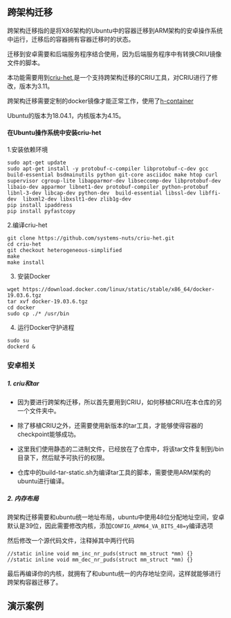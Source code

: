 ## 跨架构迁移

跨架构迁移指的是将X86架构的Ubuntu中的容器迁移到ARM架构的安卓操作系统中运行，迁移后的容器拥有容器迁移时的状态。

迁移到安卓需要和后端服务程序结合使用，因为后端服务程序中有转换CRIU镜像文件的脚本。

本功能需要用到[criu-het](https://github.com/systems-nuts/criu-het),是一个支持跨架构迁移的CRIU工具，对CRIU进行了修改，版本为3.11。

跨架构迁移需要定制的docker镜像才能正常工作，使用了[h-container](https://github.com/systems-nuts/hcontainer-tutorial)

Ubuntu的版本为18.04.1，内核版本为4.15。

#### 在Ubuntu操作系统中安装criu-het

1.安装依赖环境

```shell
sudo apt-get update
sudo apt-get install -y protobuf-c-compiler libprotobuf-c-dev gcc build-essential bsdmainutils python git-core asciidoc make htop curl supervisor cgroup-lite libapparmor-dev libseccomp-dev libprotobuf-dev libaio-dev apparmor libnet1-dev protobuf-compiler python-protobuf libnl-3-dev libcap-dev python-dev  build-essential libssl-dev libffi-dev  libxml2-dev libxslt1-dev zlib1g-dev
pip install ipaddress 
pip install pyfastcopy 
```

2.编译criu-het

```
git clone https://github.com/systems-nuts/criu-het.git
cd criu-het
git checkout heterogeneous-simplified
make
make install
```

3. 安装Docker

```shell
wget https://download.docker.com/linux/static/stable/x86_64/docker-19.03.6.tgz
tar xvf docker-19.03.6.tgz
cd docker
sudo cp ./* /usr/bin
```

4. 运行Docker守护进程

```shell
sudo su
dockerd &
```

### 

### 安卓相关

##### 1. criu和tar

* 因为要进行跨架构迁移，所以首先要用到CRIU，如何移植CRIU在本仓库的另一个文件夹中。

* 除了移植CRIU之外，还需要使用新版本的tar工具，才能够使得容器的checkpoint能够成功。

* 这里我们使用静态的二进制文件，已经放在了仓库中，将该tar文件复制到/bin目录下，然后赋予可执行的权限。

* 仓库中的build-tar-static.sh为编译tar工具的脚本，需要使用ARM架构的ubuntu进行编译。

##### 2. 内存布局

跨架构迁移需要和ubuntu统一地址布局，ubuntu中使用48位分配地址空间，安卓默认是39位，因此需要修改内核，添加`CONFIG_ARM64_VA_BITS_48=y`编译选项

然后修改一个源代码文件，注释掉其中两行代码

```
//static inline void mm_inc_nr_puds(struct mm_struct *mm) {}
//static inline void mm_dec_nr_puds(struct mm_struct *mm) {}
```

最后再编译你的内核，就拥有了和ubuntu统一的内存地址空间，这样就能够进行跨架构容器迁移了。

## 演示案例

